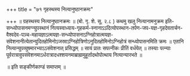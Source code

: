+++
title = "७१ गृहस्थस्य नित्यानुष्ठानक्रमः"

+++
॥ ग्रहस्थस्य नित्यानुष्ठानक्रमः ॥ (बो. गृ. शे. सू. २.८ ) कथमु खलु नित्यानामनुक्रम इति-सन्ध्योपासनमग्न्युपस्थानं नित्यस्वाध्याय-गृहकर्म-स्नानाऽऽदित्योपस्थान-तर्पण-जप-यज्ञ-गृहदेवतार्चन-वैश्वदेव-पञ्च-महायज्ञाऽत्मयज्ञ-सन्ध्योपासनाऽग्निहोत्रात्मयज्ञ-संवेशनानीत्येतान्युदितहोमिनोऽजस्राऽग्निहोत्रिणोऽनुदितहोमिनोऽग्निहोत्रं सन्ध्योपासनमिति क्रमः ॥ एतानि नित्यान्युपव्युषमारभ्याऽऽसंवेशनात् प्रसिद्धम् ॥ सायं प्रातः सपत्नीकः प्रीतिं वर्धयेत् ॥ तस्याः पत्न्याः पूर्वरात्रावुपसंवेशनमाऽर्धरात्रादधश्शयनमाब्राह्ममुहूर्तादथोपोत्थाय नित्यान्यारभते ॥


॥ इति सङ्कीर्णकाण्डं समाप्तम् ॥